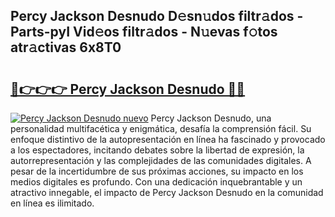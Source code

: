 ## Percy Jackson Desnudo D𝚎sn𝚞dos filtr𝚊dos - Parts-pyI Vid𝚎os filtr𝚊dos - N𝚞evas f𝚘tos atr𝚊ctivas 6x8T0

# <h2><a href="http://mbavlui.tromn.icu/?c=Percy+Jackson+Desnudo">🔗👉👉👉 Percy Jackson Desnudo 🔗🔗</a></h2>

[![Percy Jackson Desnudo nuevo](https://i.imgur.com/pEAQMta.gif)](http://mbavlui.tromn.icu/?c=Percy+Jackson+Desnudo)
Percy Jackson Desnudo, una personalidad multifacética y enigmática, desafía la comprensión fácil. Su enfoque distintivo de la autopresentación en línea ha fascinado y provocado a los espectadores, incitando debates sobre la libertad de expresión, la autorrepresentación y las complejidades de las comunidades digitales. A pesar de la incertidumbre de sus próximas acciones, su impacto en los medios digitales es profundo. Con una dedicación inquebrantable y un atractivo innegable, el impacto de Percy Jackson Desnudo en la comunidad en línea es ilimitado.
